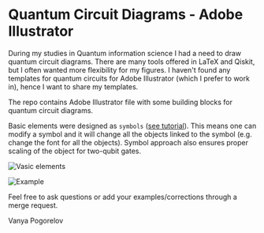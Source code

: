 # Quantum Circuit Diagrams - Adobe Illustrator

During my studies in Quantum information science I had a need to draw quantum circuit diagrams. There are many tools 
offered in LaTeX and Qiskit, but I often wanted more flexibility for my figures. I haven't found any templates for 
quantum circuits for Adobe Illustrator (which I prefer to work in), hence I want to share my templates.

The repo contains Adobe Illustrator file with some building blocks for quantum circuit diagrams.

Basic elements were designed as `symbols` ([see tutorial](https://helpx.adobe.com/illustrator/using/symbols.html)). 
This means one can modify a symbol and it will change all the objects linked to the symbol (e.g. change the font for 
all the objects). Symbol approach also ensures proper scaling of the object for two-qubit gates.

![Vasic elements](https://user-images.githubusercontent.com/7548126/168275749-490538d0-7af1-495d-a79e-1d5e83bfd2ab.png)

![Example](https://user-images.githubusercontent.com/7548126/168275758-40957bbe-1a41-47f5-b621-d5a9f6dc6b05.png)


Feel free to ask questions or add your examples/corrections through a merge request.

Vanya Pogorelov
